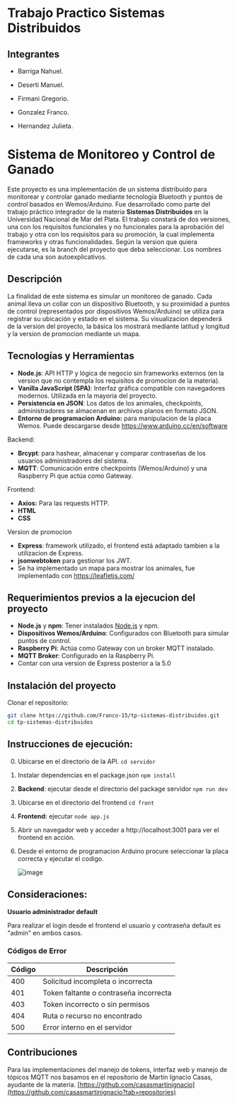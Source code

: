 # Trabajo Practico Sistemas Distribuidos

## Integrantes
- Barriga Nahuel.

- Deserti Manuel.

- Firmani Gregorio.

- Gonzalez Franco.

- Hernandez Julieta.


# Sistema de Monitoreo y Control de Ganado

Este proyecto es una implementación de un sistema distribuido para monitorear y controlar ganado mediante tecnología Bluetooth y puntos de control basados en Wemos/Arduino. Fue desarrollado como parte del trabajo práctico integrador de la materia **Sistemas Distribuidos** en la Universidad Nacional de Mar del Plata.
El trabajo constará de dos versiones, una con los requisitos funcionales y no funcionales para la aprobación del trabajo y otra con los requisitos para su promoción, la cual implementa frameworks y otras funcionalidades. Según la version que quiera ejecutarse, es la branch del proyecto que deba seleccionar. Los nombres de cada una son autoexplicativos.

## Descripción

La finalidad de este sistema es simular un monitoreo de ganado. Cada animal lleva un collar con un dispositivo Bluetooth, y su proximidad a puntos de control (representados por dispositivos Wemos/Arduino) se utiliza para registrar su ubicación y estado en el sistema. Su visualizacion dependerá de la version del proyecto, la básica los mostrará mediante latitud y longitud y la version de promocion mediante un mapa.

## Tecnologías y Herramientas

- **Node.js**: API HTTP y lógica de negocio sin frameworks externos (en la version que no contempla los requisitos de promocion de la materia).
- **Vanilla JavaScript (SPA)**: Interfaz gráfica compatible con navegadores modernos. Utilizada en la mayoria del proyecto.
- **Persistencia en JSON**: Los datos de los animales, checkpoints, administradores se almacenan en archivos planos en formato JSON.
- **Entorno de programacion Arduino:** para manipulacion de la placa Wemos. Puede descargarse desde https://www.arduino.cc/en/software 

Backend:
- **Brcypt**: para hashear, almacenar y comparar contraseñas de los usuarios administradores del sistema.
- **MQTT**: Comunicación entre checkpoints (Wemos/Arduino) y una Raspberry Pi que actúa como Gateway.

Frontend:
- **Axios:** Para las requests HTTP.
- **HTML**
- **CSS**


Version de promocion
- **Express**: framework utilizado, el frontend está adaptado tambien a la utilizacion de Express.
- **jsonwebtoken** para gestionar los JWT.
- Se ha implementado un mapa para mostrar los animales, fue implementado con https://leafletjs.com/
 



## Requerimientos previos a la ejecucion del proyecto

- **Node.js** y **npm**: Tener instalados [Node.js](https://nodejs.org/) y npm.
- **Dispositivos Wemos/Arduino**: Configurados con Bluetooth para simular puntos de control.
- **Raspberry Pi**: Actúa como Gateway con un broker MQTT instalado.
- **MQTT Broker**: Configurado en la Raspberry Pi.
- Contar con una version de Express posterior a la 5.0

## Instalación del proyecto

Clonar el repositorio:
   ```bash
   git clone https://github.com/Franco-15/tp-sistemas-distribuidos.git
   cd tp-sistemas-distribuidos
```

## Instrucciones de ejecución:
0. Ubicarse en el directorio de la API.
    `cd servidor`  
1. Instalar dependencias en el package.json
    `npm install`       
2. **Backend**: ejecutar desde el directorio del package servidor
    `npm run dev`
3. Ubicarse en el directorio del frontend
    `cd front`
4. **Frontend:** ejecutar `node app.js`
   
5. Abrir un navegador web y acceder a http://localhost:3001 para ver el frontend en acción.
6. Desde el entorno de programacion Arduino procure seleccionar la placa correcta y ejecutar el codigo.
   
   ![image](https://github.com/user-attachments/assets/7ca6c836-beb9-4fdd-a0d3-fc40b03b683c)
  


## **Consideraciones**:

**Usuario administrador default**

Para realizar el login desde el frontend el usuario y contraseña default es "admin" en ambos casos.

### Códigos de Error
| Código | Descripción                                 |
|--------|---------------------------------------------|
| 400    | Solicitud incompleta o incorrecta           |
| 401    | Token faltante o contraseña incorrecta      |
| 403    | Token incorrecto o sin permisos             |
| 404    | Ruta o recurso no encontrado                |
| 500    | Error interno en el servidor                |

 ## **Contribuciones**
Para las implementaciones del manejo de tokens, interfaz web y manejo de tópicos MQTT nos basamos en el repositorio de Martin Ignacio Casas, ayudante de la materia.
[https://github.com/casasmartinignacio](https://github.com/casasmartinignacio?tab=repositories) 

